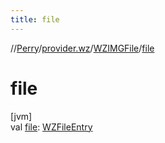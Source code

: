```yaml
---
title: file
---
```

//[Perry](../../../index.html)/[provider.wz](../index.html)/[WZIMGFile](index.html)/[file](file.html)



# file



[jvm]\
val [file](file.html): [WZFileEntry](../-w-z-file-entry/index.html)




